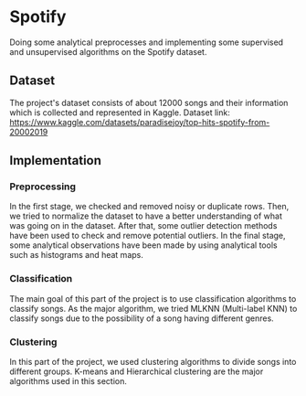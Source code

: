 # Spotify 
Doing some analytical preprocesses and implementing some supervised and unsupervised algorithms on the Spotify dataset.

## Dataset
The project's dataset consists of about 12000 songs and their information which is collected and represented in Kaggle.
Dataset link: https://www.kaggle.com/datasets/paradisejoy/top-hits-spotify-from-20002019

## Implementation

### Preprocessing
In the first stage, we checked and removed noisy or duplicate rows. Then, we tried to normalize the dataset to have a better understanding of what was going on in the dataset. After that, some outlier detection methods have been used to check and remove potential outliers. In the final stage, some analytical observations have been made by using analytical tools such as histograms and heat maps.

### Classification
The main goal of this part of the project is to use classification algorithms to classify songs. As the major algorithm, we tried MLKNN (Multi-label KNN) to classify songs due to the possibility of a song having different genres. 

### Clustering
In this part of the project, we used clustering algorithms to divide songs into different groups. K-means and Hierarchical clustering are the major algorithms used in this section.
